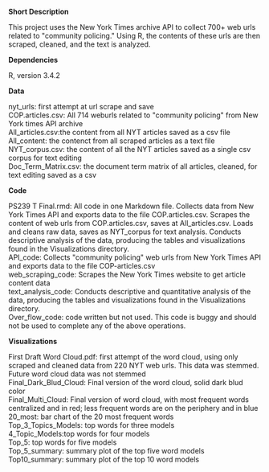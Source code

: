 **Short Description**

This project uses the New York Times archive API to collect 700+ web urls related to "community policing." Using R, the contents of these urls are then scraped, cleaned, and the text is analyzed.

**Dependencies**

R, version 3.4.2  

**Data**

nyt_urls: first attempt at url scrape and save   
COP.articles.csv: All 714 weburls related to "community policing" from New York times API archive   
All_articles.csv:the content from all NYT articles saved as a csv file   
All_content: the contenct from all scraped articles as a text file   
NYT_corpus.csv: the content of all the NYT articles saved as a single csv corpus for text editing  
Doc_Term_Matrix.csv: the document term matrix of all articles, cleaned, for text editing saved as a csv  

**Code**  

PS239 T Final.rmd: All code in one Markdown file. Collects data from New York Times API and exports data to the file COP.articles.csv. Scrapes the content of web urls from COP.articles.csv, saves at All_articles.csv. Loads and cleans raw data, saves as NYT_corpus for text analysis. Conducts descriptive analysis of the data, producing the tables and visualizations found in the Visualizations directory.    
API_code: Collects "community policing" web urls from New York Times API and exports data to the file COP-articles.csv     
web_scraping_code: Scrapes the New York Times website to get article content data  
text_analysis_code: Conducts descriptive and quantitative analysis of the data, producing the tables and visualizations found in the Visualizations directory.  
Over_flow_code: code written but not used. This code is buggy and should not be used to complete any of the above operations.  

**Visualizations**

First Draft Word Cloud.pdf: first attempt of the word cloud, using only scraped and cleaned data from 220 NYT web urls. This data was stemmed. Future word cloud data was not stemmed  
Final_Dark_Blud_Cloud: Final version of the word cloud, solid dark blud color  
Final_Multi_Cloud: Final version of word cloud, with most frequent words centralized and in red; less frequent words are on the periphery and in blue   
20_most: bar chart of the 20 most frequent words  
Top_3_Topics_Models: top words for three models  
4_Topic_Models:top words for four models  
Top_5: top words for five models  
Top_5_summary: summary plot of the top five word models  
Top10_summary: summary plot of the top 10 word models  

